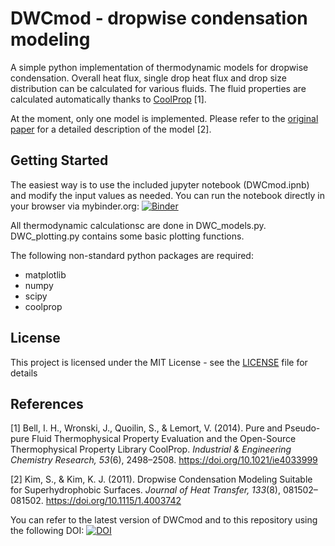 # DWCmod - dropwise condensation modeling

A simple python implementation of thermodynamic models for dropwise condensation. 
Overall heat flux, single drop heat flux and drop size distribution can be calculated for various fluids.
The fluid properties are calculated automatically thanks to [CoolProp](http://www.coolprop.org) \[1\].

At the moment, only one model is implemented. 
Please refer to the [original paper](http://dx.doi.org/10.1115/1.4003742) for a detailed description of the model \[2\]. 


## Getting Started

The easiest way is to use the included jupyter notebook (DWCmod.ipnb) and modify the input values as needed. 
You can run the notebook directly in your browser via mybinder.org: [![Binder](https://mybinder.org/badge_logo.svg)](https://mybinder.org/v2/gh/JSablowski/DWCmod/master?filepath=DWCmod.ipynb)

All thermodynamic calculationsc are done in DWC_models.py. DWC_plotting.py contains some basic plotting functions.

The following non-standard python packages are required:
* matplotlib
* numpy 
* scipy
* coolprop


## License

This project is licensed under the MIT License - see the [LICENSE](LICENSE) file for details


## References

\[1\] Bell, I. H., Wronski, J., Quoilin, S., & Lemort, V. (2014). Pure and Pseudo-pure Fluid Thermophysical Property Evaluation and the Open-Source Thermophysical Property Library CoolProp. *Industrial & Engineering Chemistry Research, 53*(6), 2498–2508. https://doi.org/10.1021/ie4033999

\[2\] Kim, S., & Kim, K. J. (2011). Dropwise Condensation Modeling Suitable for Superhydrophobic Surfaces. *Journal of Heat Transfer, 133*(8), 081502–081502. https://doi.org/10.1115/1.4003742

You can refer to the latest version of DWCmod and to this repository using the following DOI: [![DOI](https://zenodo.org/badge/169960611.svg)](https://zenodo.org/badge/latestdoi/169960611)